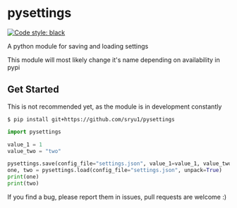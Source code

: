 # pysettings

[![Code style: black](https://img.shields.io/badge/code%20style-black-000000.svg)](https://github.com/psf/black)

A python module for saving and loading settings

This module will most likely change it's name depending on availability in pypi

## Get Started

This is not recommended yet, as the module is in development constantly

```console
$ pip install git+https://github.com/sryu1/pysettings
```

```python
import pysettings

value_1 = 1
value_two = "two"

pysettings.save(config_file="settings.json", value_1=value_1, value_two=value_two)
one, two = pysettings.load(config_file="settings.json", unpack=True)
print(one)
print(two)
```

If you find a bug, please report them in issues, pull requests are welcome :)
